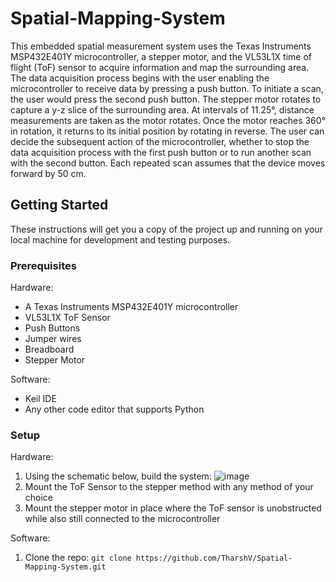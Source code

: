 # Spatial-Mapping-System
This embedded spatial measurement system uses the Texas Instruments MSP432E401Y microcontroller, a stepper motor, and the VL53L1X time of flight (ToF) sensor to acquire information and map the surrounding area. The data acquisition process begins with the user enabling the microcontroller to receive data by pressing a push button. To initiate a scan, the user would press the second push button. The stepper motor rotates to capture a y-z slice of the surrounding area. At intervals of 11.25°, distance measurements are taken as the motor rotates. Once the motor reaches 360° in rotation, it returns to its initial position by rotating in reverse. The user can decide the subsequent action of the microcontroller, whether to stop the data acquisition process with the first push button or to run another scan with the second button. Each repeated scan assumes that the device moves forward by 50 cm.
## Getting Started
These instructions will get you a copy of the project up and running on your local machine for development and testing purposes.
### Prerequisites
Hardware:
- A Texas Instruments MSP432E401Y microcontroller
- VL53L1X ToF Sensor
- Push Buttons
- Jumper wires
- Breadboard
- Stepper Motor

Software:
- Keil IDE
- Any other code editor that supports Python

### Setup
Hardware:
1. Using the schematic below, build the system: ![image](https://github.com/user-attachments/assets/cbc90f20-2ff1-4db8-b83e-eb8a7030f23a)
2. Mount the ToF Sensor to the stepper method with any method of your choice
3. Mount the stepper motor in place where the ToF sensor is unobstructed while also still connected to the microcontroller

Software:
1. Clone the repo: `git clone https://github.com/TharshV/Spatial-Mapping-System.git`
